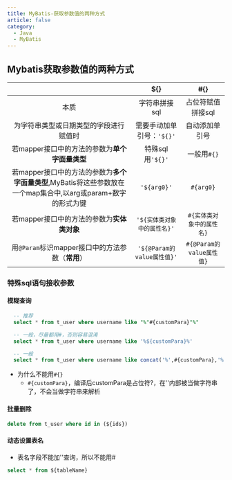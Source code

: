 ```yaml
---
title: MyBatis-获取参数值的两种方式
article: false
category:
  - Java
  - MyBatis
---
```

## Mybatis获取参数值的两种方式
|  | ${} | #{} |
| :-----: | :----: | :----: |
| 本质 | 字符串拼接sql | 占位符赋值拼接sql |
| 为字符串类型或日期类型的字段进行赋值时 | 需要手动加单引号：`'${}'` | 自动添加单引号 |
| 若mapper接口中的方法的参数为**单个字面量类型** | 特殊sql用`'${}'` | 一般用`#{}` |
| 若mapper接口中的方法的参数为**多个字面量类型**,MyBatis将这些参数放在一个map集合中,以arg或param+数字的形式为键 | `'${arg0}'`| `#{arg0}` |
| 若mapper接口中的方法的参数为**实体类对象** | `'${实体类对象中的属性名}'`| `#{实体类对象中的属性名}` |
| 用`@Param`标识mapper接口中的方法参数（**常用**） | `'${@Param的value属性值}'`| `#{@Param的value属性值}` |

### 特殊sql语句接收参数
#### 模糊查询
```sql
  -- 推荐
  select * from t_user where username like "%"#{customPara}"%"

  -- 一般，尽量都用#，否则容易混淆
  select * from t_user where username like '%${customPara}%'

  -- 一般
  select * from t_user where username like concat('%',#{customPara},'%')
```
- 为什么不能用`#{}`
  - `#{customPara}`，编译后customPara是占位符?，在''内部被当做字符串了，不会当做字符串来解析
#### 批量删除
```sql
delete from t_user where id in (${ids})
```
#### 动态设置表名
- 表名字段不能加''查询，所以不能用#
```sql
select * from ${tableName}
```

